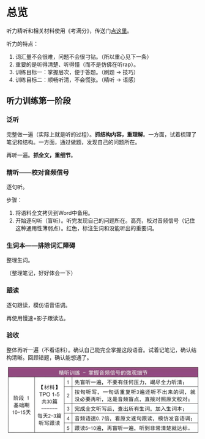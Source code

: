 # 总览



听力精听和相关材料使用《考满分》，传送门[点这里](https://toefl.kmf.com/practice/listening)。



听力的特点：

1. 词汇量不会很难，问题不会很刁钻。（所以重心见下一条）
2. 重要的是听得清楚、听得懂（而不是仿佛在听rap）。
3. 训练目标一：掌握层次，便于答题。（刷题 -> 技巧）
4. 训练目标二：顺畅听清，不会慌张。（精听 -> 语感）



## 听力训练第一阶段

### 泛听

完整做一遍（实际上就是听的过程）。**抓结构内容，重理解**。一方面，试着梳理了笔记和结构。一方面，通过做题，发现自己的问题所在。

再听一遍。**抓全文，重细节**。

### 精听——校对音频信号

逐句听。

步骤：

1. 将语料全文拷贝到Word中备用。
2. 开始逐句听（盲听）。听完发现自己的问题所在。高亮，校对音频信号（记住这种通用性薄弱点）。红色，标注生词和没能听出的重要词。

### 生词本——排除词汇障碍

整理生词。

（整理笔记，好好体会一下）

### 跟读

逐句跟读，模仿语音语调。

再使用慢速+影子跟读法。

### 验收

整体再听一遍（不看语料）。确认自己能完全掌握这段语音。试着记笔记，确认结构清晰。回顾错题，确认能想通了。

<img src="https://raw.githubusercontent.com/Zhu-Shatong/cloudimg/master/img/image-20230717164452474.png" alt="image-20230717164452474" style="zoom: 50%;" />
